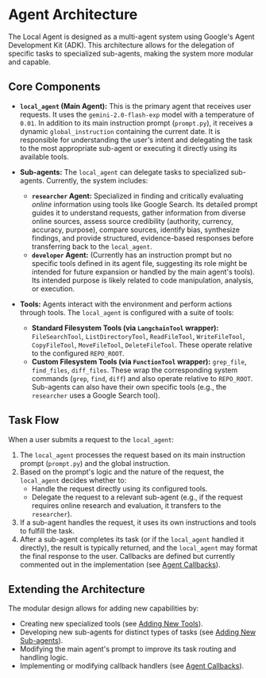 # Agent Architecture

The Local Agent is designed as a multi-agent system using Google's Agent Development Kit (ADK). This architecture allows for the delegation of specific tasks to specialized sub-agents, making the system more modular and capable.

## Core Components

*   **`local_agent` (Main Agent):** This is the primary agent that receives user requests. It uses the `gemini-2.0-flash-exp` model with a temperature of `0.01`. In addition to its main instruction prompt (`prompt.py`), it receives a dynamic `global_instruction` containing the current date. It is responsible for understanding the user's intent and delegating the task to the most appropriate sub-agent or executing it directly using its available tools.

*   **Sub-agents:** The `local_agent` can delegate tasks to specialized sub-agents. Currently, the system includes:
    *   **`researcher` Agent:** Specialized in finding and critically evaluating *online* information using tools like Google Search. Its detailed prompt guides it to understand requests, gather information from diverse online sources, assess source credibility (authority, currency, accuracy, purpose), compare sources, identify bias, synthesize findings, and provide structured, evidence-based responses before transferring back to the `local_agent`.
    *   **`developer` Agent:** (Currently has an instruction prompt but no specific tools defined in its agent file, suggesting its role might be intended for future expansion or handled by the main agent's tools). Its intended purpose is likely related to code manipulation, analysis, or execution.

*   **Tools:** Agents interact with the environment and perform actions through tools. The `local_agent` is configured with a suite of tools:
    *   **Standard Filesystem Tools (via `LangchainTool` wrapper):** `FileSearchTool`, `ListDirectoryTool`, `ReadFileTool`, `WriteFileTool`, `CopyFileTool`, `MoveFileTool`, `DeleteFileTool`. These operate relative to the configured `REPO_ROOT`.
    *   **Custom Filesystem Tools (via `FunctionTool` wrapper):** `grep_file`, `find_files`, `diff_files`. These wrap the corresponding system commands (`grep`, `find`, `diff`) and also operate relative to `REPO_ROOT`.
    Sub-agents can also have their own specific tools (e.g., the `researcher` uses a Google Search tool).

## Task Flow

When a user submits a request to the `local_agent`:

1.  The `local_agent` processes the request based on its main instruction prompt (`prompt.py`) and the global instruction.
2.  Based on the prompt's logic and the nature of the request, the `local_agent` decides whether to:
    *   Handle the request directly using its configured tools.
    *   Delegate the request to a relevant sub-agent (e.g., if the request requires online research and evaluation, it transfers to the `researcher`).
3.  If a sub-agent handles the request, it uses its own instructions and tools to fulfill the task.
4.  After a sub-agent completes its task (or if the `local_agent` handled it directly), the result is typically returned, and the `local_agent` may format the final response to the user. Callbacks are defined but currently commented out in the implementation (see [Agent Callbacks](callbacks.md)).

## Extending the Architecture

The modular design allows for adding new capabilities by:

*   Creating new specialized tools (see [Adding New Tools](adding_tools.md)).
*   Developing new sub-agents for distinct types of tasks (see [Adding New Sub-agents](adding_sub_agents.md)).
*   Modifying the main agent's prompt to improve its task routing and handling logic.
*   Implementing or modifying callback handlers (see [Agent Callbacks](callbacks.md)).

